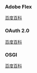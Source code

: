 ### Adobe Flex

[百度百科](https://baike.baidu.com/item/Adobe%20Flex/1453850?fr=aladdin)



### OAuth 2.0

[百度百科](https://baike.baidu.com/item/OAuth2.0/6788617)



### OSGI

[百度百科](https://baike.baidu.com/item/OSGI/16158?fr=aladdin)